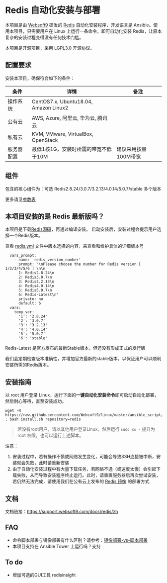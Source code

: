 
# Redis 自动化安装与部署

本项目是由 [Websoft9](https://www.websoft9.com) 研发的 [Redis](https://redis.io/) 自动化安装程序，开发语言是 Ansible。使用本项目，只需要用户在 Linux 上运行一条命令，即可自动化安装 Redis，让原本复杂的安装过程变得没有任何技术门槛。  

本项目是开源项目，采用 LGPL3.0 开源协议。

## 配置要求

安装本项目，确保符合如下的条件：

| 条件       | 详情       | 备注  |
| ------------ | ------------ | ----- |
| 操作系统       | CentOS7.x, Ubuntu18.04, Amazon Linux2       |    |
| 公有云| AWS, Azure, 阿里云, 华为云, 腾讯云 |  |
| 私有云|  KVM, VMware, VirtualBox, OpenStack |  |
| 服务器配置 | 最低1核1G，安装时所需的带宽不低于10M |  建议采用按量100M带宽 |

## 组件

包含的核心组件为：可选 Redis2.8.24/3.0.7/3.2.13/4.0.14/5.0.7/stable 多个版本

更多请见[参数表](/docs/zh/stack-components.md)

## 本项目安装的是 Redis 最新版吗？

本项目是下载[Redis源码](http://download.redis.io/releases/)，再通过编译安装。 启动安装后，安装过程会提示用户选择一个Redis版本。

查看 [redis.yml](/redis.yml) 文件中版本选择的内容，来查看和维护具体的详细版本号

```
  vars_prompt:
    - name: 'redis_version_number'
      prompt: "\nPlease choose the number for Redis version [ 1/2/3/4/5/6 ] \n\n
      1: Redis2.8.24\n
      2: Redis3.0.7\n
      3: Redis3.2.13\n
      4: Redis4.0.14\n
      5: Redis5.0.7\n
      6: Redis-Latest\n"
      private: no
      default: 6
  vars:
    temp_ver:
      '1': '2.8.24'
      '2': '3.0.7'
      '3': '3.2.13'
      '4': '4.0.14'
      '5': '5.0.7'
      '6': 'stable'
```

Redis-Latest 是官方发布的最新Stable版本，但还没有形成正式的发行版  

我们会定期检查版本准确性，并增加官方最新的stable版本，以保证用户可以顺利安装所需的Redis版本。

## 安装指南

以 root 用户登录 Linux，运行下面的**一键自动化安装命令**即可启动自动化部署，然后耐心等待，直至安装成功。

```
wget -N https://raw.githubusercontent.com/Websoft9/linux/master/ansible_script/install.sh ; bash install.sh repository=redis

```
> 若没有root用户，请以其他用户登录Linux，然后运行 `sudo su -` 提升为 root 权限，也可以运行上述脚本。

注意：  

1. 安装过程中，若有操作不慎或网络发生变化，可能会导致SSH连接被中断，安装就会失败，此时请重新安装
2. 由于自动化安装过程中有大量下载任务，若网络不通（或速度太慢）会引起下载失败，从而导致安装程序终止运行。此时，请重置服务器后再次尝试安装，若仍然无法完成，请使用我们在公有云上发布的 [Redis 镜像](https://apps.websoft9.com/redis) 的部署方式


## 文档

文档链接：https://support.websoft9.com/docs/redis/zh

## FAQ

- 命令脚本部署与镜像部署有什么区别？请参考：[镜像部署-vs-脚本部署](https://support.websoft9.com/docs/faq/zh/bz-product.html#镜像部署-vs-脚本部署)
- 本项目支持在 Ansible Tower 上运行吗？支持

## To do

* 增加可选的GUI工具 redisinsight
